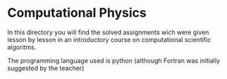 # Computational Physics
In this directory you will find the solved assignments wich were given lesson by lesson in an introductory course on computational scientific algoritms. 

The programming language used is python (although Fortran was initially suggested by the teacher)
